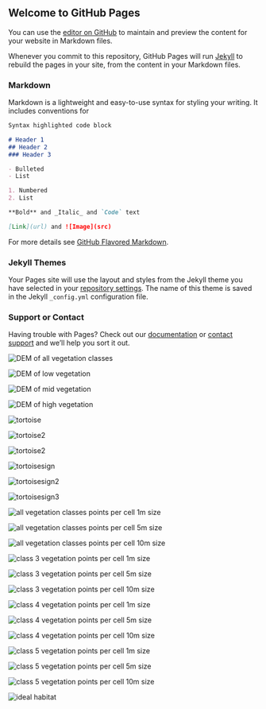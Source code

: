 ## Welcome to GitHub Pages

You can use the [editor on GitHub](https://github.com/brittanyjason/tortoise_mapping/edit/master/README.md) to maintain and preview the content for your website in Markdown files.

Whenever you commit to this repository, GitHub Pages will run [Jekyll](https://jekyllrb.com/) to rebuild the pages in your site, from the content in your Markdown files.

### Markdown

Markdown is a lightweight and easy-to-use syntax for styling your writing. It includes conventions for

```markdown
Syntax highlighted code block

# Header 1
## Header 2
### Header 3

- Bulleted
- List

1. Numbered
2. List

**Bold** and _Italic_ and `Code` text

[Link](url) and ![Image](src)
```

For more details see [GitHub Flavored Markdown](https://guides.github.com/features/mastering-markdown/).

### Jekyll Themes

Your Pages site will use the layout and styles from the Jekyll theme you have selected in your [repository settings](https://github.com/brittanyjason/tortoise_mapping/settings). The name of this theme is saved in the Jekyll `_config.yml` configuration file.

### Support or Contact

Having trouble with Pages? Check out our [documentation](https://help.github.com/categories/github-pages-basics/) or [contact support](https://github.com/contact) and we’ll help you sort it out.

![DEM of all vegetation classes](DEMclass3_4_5.PNG)

![DEM of low vegetation](DEMclass3.PNG)

![DEM of mid vegetation](DEMclass4.PNG)

![DEM of high vegetation](DEMclass5.PNG)

![tortoise](GT1.jpg)

![tortoise2](GT2.jpg)

![tortoise2](GT3.jpg)

![tortoisesign](GT4.jpg)

![tortoisesign2](master/GT5.jpg)

![tortoisesign3](GT6.JPG)

![all vegetation classes points per cell 1m size](all345_1m_ptspercell.PNG)

![all vegetation classes points per cell 5m size](all345_5m_ptspercell.PNG)

![all vegetation classes points per cell 10m size](all345_10m_ptspercell.PNG)

![class 3 vegetation points per cell 1m size](only3_1mptspercell.PNG)

![class 3 vegetation points per cell 5m size](only3_5m_ptspercell.PNG)

![class 3 vegetation points per cell 10m size](only3_10m_ptspercell.PNG)

![class 4 vegetation points per cell 1m size](only4_1mptspercell.PNG)

![class 4 vegetation points per cell 5m size](only4_5m_ptspercell.PNG)

![class 4 vegetation points per cell 10m size](only4_10m_ptspercell.PNG)

![class 5 vegetation points per cell 1m size](only5_1m_ptspercell.PNG)

![class 5 vegetation points per cell 5m size](only5_5m_ptspercell.PNG)

![class 5 vegetation points per cell 10m size](only5_10m_ptspercell.PNG)

![ideal habitat](sandhill.jpg)
